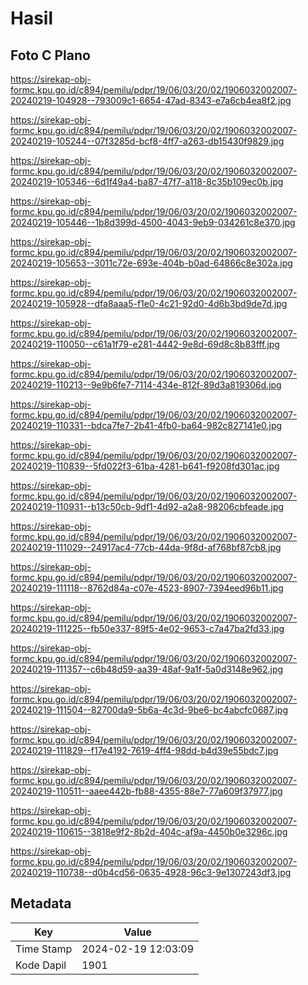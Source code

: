 # Hasil

## Foto C Plano

https://sirekap-obj-formc.kpu.go.id/c894/pemilu/pdpr/19/06/03/20/02/1906032002007-20240219-104928--793009c1-6654-47ad-8343-e7a6cb4ea8f2.jpg

https://sirekap-obj-formc.kpu.go.id/c894/pemilu/pdpr/19/06/03/20/02/1906032002007-20240219-105244--07f3285d-bcf8-4ff7-a263-db15430f9829.jpg

https://sirekap-obj-formc.kpu.go.id/c894/pemilu/pdpr/19/06/03/20/02/1906032002007-20240219-105346--6d1f49a4-ba87-47f7-a118-8c35b109ec0b.jpg

https://sirekap-obj-formc.kpu.go.id/c894/pemilu/pdpr/19/06/03/20/02/1906032002007-20240219-105446--1b8d399d-4500-4043-9eb9-034261c8e370.jpg

https://sirekap-obj-formc.kpu.go.id/c894/pemilu/pdpr/19/06/03/20/02/1906032002007-20240219-105653--3011c72e-693e-404b-b0ad-64866c8e302a.jpg

https://sirekap-obj-formc.kpu.go.id/c894/pemilu/pdpr/19/06/03/20/02/1906032002007-20240219-105928--dfa8aaa5-f1e0-4c21-92d0-4d6b3bd9de7d.jpg

https://sirekap-obj-formc.kpu.go.id/c894/pemilu/pdpr/19/06/03/20/02/1906032002007-20240219-110050--c61a1f79-e281-4442-9e8d-69d8c8b83fff.jpg

https://sirekap-obj-formc.kpu.go.id/c894/pemilu/pdpr/19/06/03/20/02/1906032002007-20240219-110213--9e9b6fe7-7114-434e-812f-89d3a819306d.jpg

https://sirekap-obj-formc.kpu.go.id/c894/pemilu/pdpr/19/06/03/20/02/1906032002007-20240219-110331--bdca7fe7-2b41-4fb0-ba64-982c827141e0.jpg

https://sirekap-obj-formc.kpu.go.id/c894/pemilu/pdpr/19/06/03/20/02/1906032002007-20240219-110839--5fd022f3-61ba-4281-b641-f9208fd301ac.jpg

https://sirekap-obj-formc.kpu.go.id/c894/pemilu/pdpr/19/06/03/20/02/1906032002007-20240219-110931--b13c50cb-9df1-4d92-a2a8-98206cbfeade.jpg

https://sirekap-obj-formc.kpu.go.id/c894/pemilu/pdpr/19/06/03/20/02/1906032002007-20240219-111029--24917ac4-77cb-44da-9f8d-af768bf87cb8.jpg

https://sirekap-obj-formc.kpu.go.id/c894/pemilu/pdpr/19/06/03/20/02/1906032002007-20240219-111118--8762d84a-c07e-4523-8907-7394eed96b11.jpg

https://sirekap-obj-formc.kpu.go.id/c894/pemilu/pdpr/19/06/03/20/02/1906032002007-20240219-111225--fb50e337-89f5-4e02-9653-c7a47ba2fd33.jpg

https://sirekap-obj-formc.kpu.go.id/c894/pemilu/pdpr/19/06/03/20/02/1906032002007-20240219-111357--c6b48d59-aa39-48af-9a1f-5a0d3148e962.jpg

https://sirekap-obj-formc.kpu.go.id/c894/pemilu/pdpr/19/06/03/20/02/1906032002007-20240219-111504--82700da9-5b6a-4c3d-9be6-bc4abcfc0687.jpg

https://sirekap-obj-formc.kpu.go.id/c894/pemilu/pdpr/19/06/03/20/02/1906032002007-20240219-111829--f17e4192-7619-4ff4-98dd-b4d39e55bdc7.jpg

https://sirekap-obj-formc.kpu.go.id/c894/pemilu/pdpr/19/06/03/20/02/1906032002007-20240219-110511--aaee442b-fb88-4355-88e7-77a609f37977.jpg

https://sirekap-obj-formc.kpu.go.id/c894/pemilu/pdpr/19/06/03/20/02/1906032002007-20240219-110615--3818e9f2-8b2d-404c-af9a-4450b0e3296c.jpg

https://sirekap-obj-formc.kpu.go.id/c894/pemilu/pdpr/19/06/03/20/02/1906032002007-20240219-110738--d0b4cd56-0635-4928-96c3-9e1307243df3.jpg


## Metadata

| Key        | Value               |
| ---------- | ------------------- |
| Time Stamp | 2024-02-19 12:03:09 |
| Kode Dapil | 1901                |



